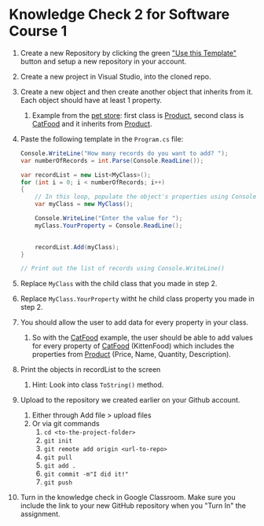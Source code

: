 # Knowledge Check 2 for Software Course 1

1. Create a new Repository by clicking the green ["Use this Template"](https://github.com/CodeLouisville/sdc1-knowledge-check-2/generate) button and setup a new repository in your account.
1. Create a new project in Visual Studio, into the cloned repo.
1. Create a new object and then create another object that inherits from it.  Each object should have at least 1 property.
   1. Example from the [pet store](https://github.com/CodeLouisville/Software-Pet-Store): first class is [Product](https://github.com/CodeLouisville/Software-Pet-Store/blob/main/PetStore/PetStore/Models/Product.cs), second class is [CatFood](https://github.com/CodeLouisville/Software-Pet-Store/blob/main/PetStore/PetStore/Models/CatFood.cs) and it inherits from [Product](https://github.com/CodeLouisville/Software-Pet-Store/blob/main/PetStore/PetStore/Models/Product.cs).
1. Paste the following template in the `Program.cs` file:
	```csharp
	Console.WriteLine("How many records do you want to add? ");
	var numberOfRecords = int.Parse(Console.ReadLine());

	var recordList = new List<MyClass>();
	for (int i = 0; i < numberOfRecords; i++)
	{
		// In this loop, populate the object's properties using Console.ReadLine()
		var myClass = new MyClass();

		Console.WriteLine("Enter the value for ");
		myClass.YourProperty = Console.ReadLine();
			

		recordList.Add(myClass);
	}

	// Print out the list of records using Console.WriteLine()
	```

1. Replace `MyClass` with the child class that you made in step 2.
1. Replace `MyClass.YourProperty` witht he child class property you made in step 2.
1. You should allow the user to add data for every property in your class.  
   1. So with the [CatFood](https://github.com/CodeLouisville/Software-Pet-Store/blob/main/PetStore/PetStore/Models/CatFood.cs) example, the user should be able to add values for every property of [CatFood](https://github.com/CodeLouisville/Software-Pet-Store/blob/main/PetStore/PetStore/Models/CatFood.cs) (KittenFood) which includes the properties from [Product](https://github.com/CodeLouisville/Software-Pet-Store/blob/main/PetStore/PetStore/Models/Product.cs) (Price, Name, Quantity, Description).
4. Print the objects in recordList to the screen
   1. Hint: Look into class `ToString()` method.
5. Upload to the repository we created earlier on your Github account.
   1. Either through Add file > upload files
   2. Or via git commands
      1. `cd <to-the-project-folder>`
      2. `git init`
      3. `git remote add origin <url-to-repo>`
      4. `git pull`
      5. `git add .`
      6. `git commit -m"I did it!"`
      7. `git push`
6. Turn in the knowledge check in Google Classroom. Make sure you include the link to your new GitHub repository when you "Turn In" the assignment.
